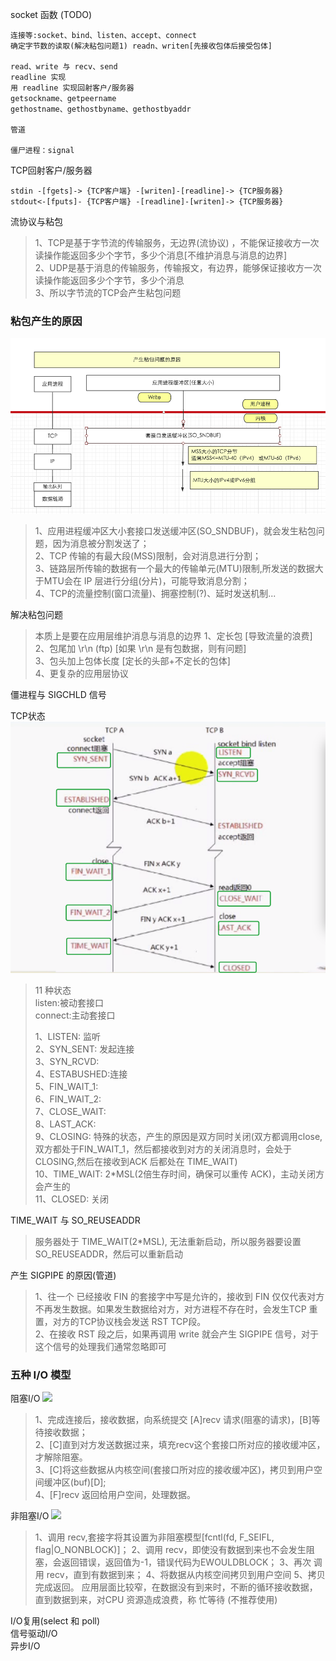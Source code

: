 socket 函数 (TODO)
```
连接等:socket、bind、listen、accept、connect
确定字节数的读取(解决粘包问题1) readn、writen[先接收包体后接受包体]

read、write 与 recv、send
readline 实现
用 readline 实现回射客户/服务器
getsockname、getpeername
gethostname、gethostbyname、gethostbyaddr

管道

僵尸进程：signal
```

TCP回射客户/服务器
```
stdin -[fgets]-> {TCP客户端} -[writen]-[readline]-> {TCP服务器}
stdout<-[fputs]- {TCP客户端} -[readline]-[writen]-> {TCP服务器}
```


流协议与粘包
> 1、TCP是基于字节流的传输服务，无边界(流协议)   ，不能保证接收方一次读操作能返回多少个字节，多少个消息[不维护消息与消息的边界]   
> 2、UDP是基于消息的传输服务，传输报文，有边界，能够保证接收方一次读操作能返回多少个字节，多少个消息   
> 3、所以字节流的TCP会产生粘包问题   


### 粘包产生的原因
![粘包产生的原因](粘包产生的原因.png)
> 1、应用进程缓冲区大小套接口发送缓冲区(SO_SNDBUF)，就会发生粘包问题，因为消息被分割发送了；   
> 2、TCP 传输的有最大段(MSS)限制，会对消息进行分割；   
> 3、链路层所传输的数据有一个最大的传输单元(MTU)限制,所发送的数据大于MTU会在 IP 层进行分组(分片)，可能导致消息分割；   
> 4、TCP的流量控制(窗口流量)、拥塞控制(?)、延时发送机制...   

解决粘包问题
> 本质上是要在应用层维护消息与消息的边界
> 1、定长包 [导致流量的浪费]   
> 2、包尾加 \r\n (ftp) [如果 \r\n 是有包数据，则有问题]   
> 3、包头加上包体长度 [定长的头部+不定长的包体]   
> 4、更复杂的应用层协议   

僵进程与 SIGCHLD 信号

TCP状态
![TCP状态](TCP状态.png)
> 11 种状态   
> listen:被动套接口   
> connect:主动套接口   
> 
> 1、LISTEN: 监听   
> 2、SYN_SENT: 发起连接   
> 3、SYN_RCVD:   
> 4、ESTABUSHED:连接  
> 5、FIN_WAIT_1:  
> 6、FIN_WAIT_2:  
> 7、CLOSE_WAIT:  
> 8、LAST_ACK:  
> 9、CLOSING: 特殊的状态，产生的原因是双方同时关闭(双方都调用close,双方都处于FIN_WAIT_1，然后都接收到对方的关闭消息时，会处于CLOSING,然后在接收到ACK 后都处在 TIME_WAIT)   
> 10、TIME_WAIT: 2*MSL(2倍生存时间，确保可以重传 ACK)，主动关闭方会产生的   
> 11、CLOSED: 关闭  

TIME_WAIT 与 SO_REUSEADDR
> 服务器处于 TIME_WAIT(2*MSL), 无法重新启动，所以服务器要设置 SO_REUSEADDR，然后可以重新启动

产生 SIGPIPE 的原因(管道)
> 1、往一个 已经接收 FIN 的套接字中写是允许的，接收到 FIN 仅仅代表对方不再发生数据。如果发生数据给对方，对方进程不存在时，会发生TCP 重置，对方的TCP协议栈会发送 RST TCP段。   
> 2、在接收 RST 段之后，如果再调用 write 就会产生 SIGPIPE 信号，对于这个信号的处理我们通常忽略即可

### 五种 I/O 模型
阻塞I/O
![](阻塞I/O模型.png)   
> 1、完成连接后，接收数据，向系统提交 [A]recv 请求(阻塞的请求)，[B]等待接收数据；   
> 2、[C]直到对方发送数据过来，填充recv这个套接口所对应的接收缓冲区，才解除阻塞。   
> 3、[C]将这些数据从内核空间(套接口所对应的接收缓冲区)，拷贝到用户空间缓冲区(buf)[D];   
> 4、[F]recv 返回给用户空间，处理数据。   

非阻塞I/O
![](非阻塞I/O模型.png) 
> 1、调用 recv,套接字将其设置为非阻塞模型[fcntl(fd, F_SEIFL, flag|O_NONBLOCK)]；
> 2、调用 recv，即使没有数据到来也不会发生阻塞，会返回错误，返回值为-1，错误代码为EWOULDBLOCK；
> 3、再次 调用 recv，直到有数据到来；
> 4、将数据从内核空间拷贝到用户空间
> 5、拷贝完成返回。 
> 应用层面比较窄，在数据没有到来时，不断的循环接收数据，直到数据到来，对CPU 资源造成浪费，称 忙等待 (不推荐使用)
> 

I/O复用(select 和 poll)   
信号驱动I/O   
异步I/O   




